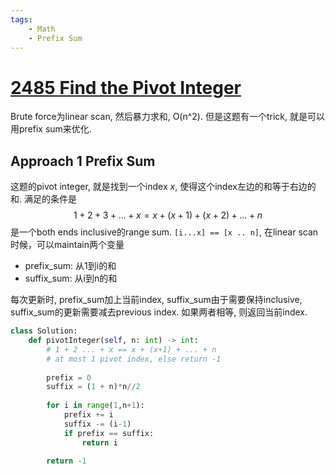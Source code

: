```yaml
---
tags:
    - Math
    - Prefix Sum
---
```


# [2485 Find the Pivot Integer](https://leetcode.com/problems/find-the-pivot-integer/description/?envType=daily-question&envId=2024-03-13)

Brute force为linear scan, 然后暴力求和, O(n^2). 但是这题有一个trick, 就是可以用prefix sum来优化.

## Approach 1 Prefix Sum

这题的pivot integer, 就是找到一个index $x$, 使得这个index左边的和等于右边的和. 满足的条件是 
$$
\begin{equation}
1 + 2 + 3 + ... + x = x + (x+1) + (x+2) + ... + n
\end{equation}
$$
是一个both ends inclusive的range sum. `[i...x] == [x .. n]`, 在linear scan时候，可以maintain两个变量

- prefix_sum: 从1到i的和
- suffix_sum: 从i到n的和

每次更新时, prefix_sum加上当前index, suffix_sum由于需要保持inclusive, suffix_sum的更新需要减去previous index. 如果两者相等, 则返回当前index.

```python
class Solution:
    def pivotInteger(self, n: int) -> int:
        # 1 + 2 ... + x == x + (x+1) + ... + n
        # at most 1 pivot index, else return -1
        
        prefix = 0
        suffix = (1 + n)*n//2
        
        for i in range(1,n+1):
            prefix += i
            suffix -= (i-1)
            if prefix == suffix:
                return i
                
        return -1
```